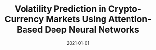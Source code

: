 ---
title: "Volatility Prediction in Crypto-Currency Markets Using Attention-Based Deep Neural Networks"
collection: publications
permalink: /publication/volatility-prediction
excerpt: 'Using Dual-Stage Attention-Based Recurrent Neural Network in forcasting cryptocurrency volatility and comparing results with other methods as well as hyperparameters.'
date: 2021-01-01
venue: 'Empirical Economics'
# paperurl: 'http://academicpages.github.io/files/paper1.pdf'
# citation: 'Your Name, You. (2009). &quot;Paper Title Number 1.&quot; <i>Journal 1</i>. 1(1).'
---